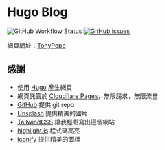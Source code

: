 # Hugo Blog

![GitHub Workflow Status](https://img.shields.io/github/workflow/status/TonyPepeBear/HugoBlog/github%20pages?style=flat-square)
[![GitHub issues](https://img.shields.io/github/issues/TonyPepeBear/HugoBlog?style=flat-square)](https://github.com/TonyPepeBear/HugoBlog/issues)

網頁網址：[TonyPepe](https://tonypepe.com)

## 感謝

* 使用 [Hugo](https://gohugo.io/) 產生網頁
* 網頁託管於 [Cloudflare Pages](https://pages.cloudflare.com/)，無限請求，無限流量
* [GitHub](https://github.com) 提供 git repo
* [Unsplash](https://unsplash.com/) 提供精美的圖片
* [TailwindCSS](https://tailwindcss.com/) 讓我輕鬆寫出這個網站
* [highlight.js](https://highlightjs.org/) 程式碼高亮
* [iconify](https://iconify.design/) 提供精美的圖標
